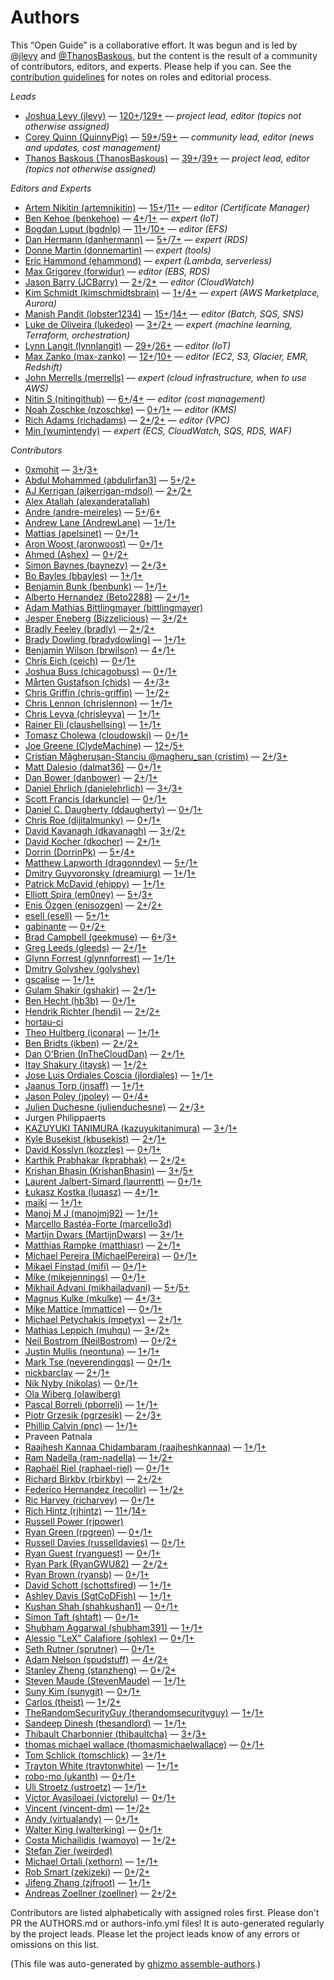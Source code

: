# Authors

This “Open Guide” is a collaborative effort.
It was begun and is led by [@jlevy](https://github.com/jlevy) and [@ThanosBaskous](https://github.com/ThanosBaskous),
but the content is the result of a community of contributors, editors, and experts.
Please help if you can. See the [contribution guidelines](CONTRIBUTING.md) for notes on roles and editorial process.



*Leads*

* [Joshua Levy (jlevy)](https://github.com/jlevy) — [120+](https://github.com/open-guides/og-aws/commits?author=jlevy)/[129+](https://github.com/open-guides/og-aws/issues?q=author%3Ajlevy) — _project lead, editor (topics not otherwise assigned)_
* [Corey Quinn (QuinnyPig)](https://github.com/QuinnyPig) — [59+](https://github.com/open-guides/og-aws/commits?author=QuinnyPig)/[59+](https://github.com/open-guides/og-aws/issues?q=author%3AQuinnyPig) — _community lead, editor (news and updates, cost management)_
* [Thanos Baskous (ThanosBaskous)](https://github.com/ThanosBaskous) — [39+](https://github.com/open-guides/og-aws/commits?author=ThanosBaskous)/[39+](https://github.com/open-guides/og-aws/issues?q=author%3AThanosBaskous) — _project lead, editor (topics not otherwise assigned)_

*Editors and Experts*

* [Artem Nikitin (artemnikitin)](https://github.com/artemnikitin) — [15+](https://github.com/open-guides/og-aws/commits?author=artemnikitin)/[11+](https://github.com/open-guides/og-aws/issues?q=author%3Aartemnikitin) — _editor (Certificate Manager)_
* [Ben Kehoe (benkehoe)](https://github.com/benkehoe) — [4+](https://github.com/open-guides/og-aws/commits?author=benkehoe)/[1+](https://github.com/open-guides/og-aws/issues?q=author%3Abenkehoe) — _expert (IoT)_
* [Bogdan Luput (bgdnlp)](https://github.com/bgdnlp) — [11+](https://github.com/open-guides/og-aws/commits?author=bgdnlp)/[10+](https://github.com/open-guides/og-aws/issues?q=author%3Abgdnlp) — _editor (EFS)_
* [Dan Hermann (danhermann)](https://github.com/danhermann) — [5+](https://github.com/open-guides/og-aws/commits?author=danhermann)/[7+](https://github.com/open-guides/og-aws/issues?q=author%3Adanhermann) — _expert (RDS)_
* [Donne Martin (donnemartin)](https://github.com/donnemartin) — _expert (tools)_
* [Eric Hammond (ehammond)](https://github.com/ehammond) — _expert (Lambda, serverless)_
* [Max Grigorev (forwidur)](https://github.com/forwidur) — _editor (EBS, RDS)_
* [Jason Barry (JCBarry)](https://github.com/JCBarry) — [2+](https://github.com/open-guides/og-aws/commits?author=JCBarry)/[2+](https://github.com/open-guides/og-aws/issues?q=author%3AJCBarry) — _editor (CloudWatch)_
* [Kim Schmidt (kimschmidtsbrain)](https://github.com/kimschmidtsbrain) — [1+](https://github.com/open-guides/og-aws/commits?author=kimschmidtsbrain)/[4+](https://github.com/open-guides/og-aws/issues?q=author%3Akimschmidtsbrain) — _expert (AWS Marketplace, Aurora)_
* [Manish Pandit (lobster1234)](https://github.com/lobster1234) — [15+](https://github.com/open-guides/og-aws/commits?author=lobster1234)/[14+](https://github.com/open-guides/og-aws/issues?q=author%3Alobster1234) — _editor (Batch, SQS, SNS)_
* [Luke de Oliveira (lukedeo)](https://github.com/lukedeo) — [3+](https://github.com/open-guides/og-aws/commits?author=lukedeo)/[2+](https://github.com/open-guides/og-aws/issues?q=author%3Alukedeo) — _expert (machine learning, Terraform, orchestration)_
* [Lynn Langit (lynnlangit)](https://github.com/lynnlangit) — [29+](https://github.com/open-guides/og-aws/commits?author=lynnlangit)/[26+](https://github.com/open-guides/og-aws/issues?q=author%3Alynnlangit) — _editor (IoT)_
* [Max Zanko (max-zanko)](https://github.com/max-zanko) — [12+](https://github.com/open-guides/og-aws/commits?author=max-zanko)/[10+](https://github.com/open-guides/og-aws/issues?q=author%3Amax-zanko) — _editor (EC2, S3, Glacier, EMR, Redshift)_
* [John Merrells (merrells)](https://github.com/merrells) — _expert (cloud infrastructure, when to use AWS)_
* [Nitin S (nitingithub)](https://github.com/nitingithub) — [6+](https://github.com/open-guides/og-aws/commits?author=nitingithub)/[4+](https://github.com/open-guides/og-aws/issues?q=author%3Anitingithub) — _editor (cost management)_
* [Noah Zoschke (nzoschke)](https://github.com/nzoschke) — [0+](https://github.com/open-guides/og-aws/commits?author=nzoschke)/[1+](https://github.com/open-guides/og-aws/issues?q=author%3Anzoschke) — _editor (KMS)_
* [Rich Adams (richadams)](https://github.com/richadams) — [2+](https://github.com/open-guides/og-aws/commits?author=richadams)/[2+](https://github.com/open-guides/og-aws/issues?q=author%3Arichadams) — _editor (VPC)_
* [Min (wumintendy)](https://github.com/wumintendy) — _expert (ECS, CloudWatch, SQS, RDS, WAF)_

*Contributors*

* [0xmohit](https://github.com/0xmohit) — [3+](https://github.com/open-guides/og-aws/commits?author=0xmohit)/[3+](https://github.com/open-guides/og-aws/issues?q=author%3A0xmohit)
* [Abdul Mohammed (abdulirfan3)](https://github.com/abdulirfan3) — [5+](https://github.com/open-guides/og-aws/commits?author=abdulirfan3)/[2+](https://github.com/open-guides/og-aws/issues?q=author%3Aabdulirfan3)
* [AJ Kerrigan (ajkerrigan-mdsol)](https://github.com/ajkerrigan-mdsol) — [2+](https://github.com/open-guides/og-aws/commits?author=ajkerrigan-mdsol)/[2+](https://github.com/open-guides/og-aws/issues?q=author%3Aajkerrigan-mdsol)
* [Alex Atallah (alexanderatallah)](https://github.com/alexanderatallah)
* [Andre (andre-meireles)](https://github.com/andre-meireles) — [5+](https://github.com/open-guides/og-aws/commits?author=andre-meireles)/[6+](https://github.com/open-guides/og-aws/issues?q=author%3Aandre-meireles)
* [Andrew Lane (AndrewLane)](https://github.com/AndrewLane) — [1+](https://github.com/open-guides/og-aws/commits?author=AndrewLane)/[1+](https://github.com/open-guides/og-aws/issues?q=author%3AAndrewLane)
* [Mattias (apelsinet)](https://github.com/apelsinet) — [0+](https://github.com/open-guides/og-aws/commits?author=apelsinet)/[1+](https://github.com/open-guides/og-aws/issues?q=author%3Aapelsinet)
* [Aron Woost (aronwoost)](https://github.com/aronwoost) — [0+](https://github.com/open-guides/og-aws/commits?author=aronwoost)/[1+](https://github.com/open-guides/og-aws/issues?q=author%3Aaronwoost)
* [Ahmed (Ashex)](https://github.com/Ashex) — [0+](https://github.com/open-guides/og-aws/commits?author=Ashex)/[2+](https://github.com/open-guides/og-aws/issues?q=author%3AAshex)
* [Simon Baynes (baynezy)](https://github.com/baynezy) — [2+](https://github.com/open-guides/og-aws/commits?author=baynezy)/[3+](https://github.com/open-guides/og-aws/issues?q=author%3Abaynezy)
* [Bo Bayles (bbayles)](https://github.com/bbayles) — [1+](https://github.com/open-guides/og-aws/commits?author=bbayles)/[1+](https://github.com/open-guides/og-aws/issues?q=author%3Abbayles)
* [Benjamin Bunk (benbunk)](https://github.com/benbunk) — [1+](https://github.com/open-guides/og-aws/commits?author=benbunk)/[1+](https://github.com/open-guides/og-aws/issues?q=author%3Abenbunk)
* [Alberto Hernandez (Beto2288)](https://github.com/Beto2288) — [2+](https://github.com/open-guides/og-aws/commits?author=Beto2288)/[1+](https://github.com/open-guides/og-aws/issues?q=author%3ABeto2288)
* [Adam Mathias Bittlingmayer (bittlingmayer)](https://github.com/bittlingmayer)
* [Jesper Eneberg (Bizzelicious)](https://github.com/Bizzelicious) — [3+](https://github.com/open-guides/og-aws/commits?author=Bizzelicious)/[2+](https://github.com/open-guides/og-aws/issues?q=author%3ABizzelicious)
* [Bradly Feeley (bradly)](https://github.com/bradly) — [2+](https://github.com/open-guides/og-aws/commits?author=bradly)/[2+](https://github.com/open-guides/og-aws/issues?q=author%3Abradly)
* [Brady Dowling (bradydowling)](https://github.com/bradydowling) — [1+](https://github.com/open-guides/og-aws/commits?author=bradydowling)/[1+](https://github.com/open-guides/og-aws/issues?q=author%3Abradydowling)
* [Benjamin Wilson (brwilson)](https://github.com/brwilson) — [4+](https://github.com/open-guides/og-aws/commits?author=brwilson)/[1+](https://github.com/open-guides/og-aws/issues?q=author%3Abrwilson)
* [Chris Eich (ceich)](https://github.com/ceich) — [0+](https://github.com/open-guides/og-aws/commits?author=ceich)/[1+](https://github.com/open-guides/og-aws/issues?q=author%3Aceich)
* [Joshua Buss (chicagobuss)](https://github.com/chicagobuss) — [0+](https://github.com/open-guides/og-aws/commits?author=chicagobuss)/[1+](https://github.com/open-guides/og-aws/issues?q=author%3Achicagobuss)
* [Mårten Gustafson (chids)](https://github.com/chids) — [4+](https://github.com/open-guides/og-aws/commits?author=chids)/[3+](https://github.com/open-guides/og-aws/issues?q=author%3Achids)
* [Chris Griffin (chris-griffin)](https://github.com/chris-griffin) — [1+](https://github.com/open-guides/og-aws/commits?author=chris-griffin)/[2+](https://github.com/open-guides/og-aws/issues?q=author%3Achris-griffin)
* [Chris Lennon (chrislennon)](https://github.com/chrislennon) — [1+](https://github.com/open-guides/og-aws/commits?author=chrislennon)/[1+](https://github.com/open-guides/og-aws/issues?q=author%3Achrislennon)
* [Chris Leyva (chrisleyva)](https://github.com/chrisleyva) — [1+](https://github.com/open-guides/og-aws/commits?author=chrisleyva)/[1+](https://github.com/open-guides/og-aws/issues?q=author%3Achrisleyva)
* [Rainer Eli (claushellsing)](https://github.com/claushellsing) — [1+](https://github.com/open-guides/og-aws/commits?author=claushellsing)/[1+](https://github.com/open-guides/og-aws/issues?q=author%3Aclaushellsing)
* [Tomasz Cholewa (cloudowski)](https://github.com/cloudowski) — [0+](https://github.com/open-guides/og-aws/commits?author=cloudowski)/[1+](https://github.com/open-guides/og-aws/issues?q=author%3Acloudowski)
* [Joe Greene (ClydeMachine)](https://github.com/ClydeMachine) — [12+](https://github.com/open-guides/og-aws/commits?author=ClydeMachine)/[5+](https://github.com/open-guides/og-aws/issues?q=author%3AClydeMachine)
* [Cristian Măgherușan-Stanciu @magheru_san (cristim)](https://github.com/cristim) — [2+](https://github.com/open-guides/og-aws/commits?author=cristim)/[3+](https://github.com/open-guides/og-aws/issues?q=author%3Acristim)
* [Matt Dalesio (dalmat36)](https://github.com/dalmat36) — [0+](https://github.com/open-guides/og-aws/commits?author=dalmat36)/[1+](https://github.com/open-guides/og-aws/issues?q=author%3Adalmat36)
* [Dan Bower (danbower)](https://github.com/danbower) — [2+](https://github.com/open-guides/og-aws/commits?author=danbower)/[1+](https://github.com/open-guides/og-aws/issues?q=author%3Adanbower)
* [Daniel Ehrlich (danielehrlich)](https://github.com/danielehrlich) — [3+](https://github.com/open-guides/og-aws/commits?author=danielehrlich)/[3+](https://github.com/open-guides/og-aws/issues?q=author%3Adanielehrlich)
* [Scott Francis (darkuncle)](https://github.com/darkuncle) — [0+](https://github.com/open-guides/og-aws/commits?author=darkuncle)/[1+](https://github.com/open-guides/og-aws/issues?q=author%3Adarkuncle)
* [Daniel C. Daugherty (ddaugherty)](https://github.com/ddaugherty) — [0+](https://github.com/open-guides/og-aws/commits?author=ddaugherty)/[1+](https://github.com/open-guides/og-aws/issues?q=author%3Addaugherty)
* [Chris Roe (dijitalmunky)](https://github.com/dijitalmunky) — [0+](https://github.com/open-guides/og-aws/commits?author=dijitalmunky)/[1+](https://github.com/open-guides/og-aws/issues?q=author%3Adijitalmunky)
* [David Kavanagh (dkavanagh)](https://github.com/dkavanagh) — [3+](https://github.com/open-guides/og-aws/commits?author=dkavanagh)/[2+](https://github.com/open-guides/og-aws/issues?q=author%3Adkavanagh)
* [David Kocher (dkocher)](https://github.com/dkocher) — [2+](https://github.com/open-guides/og-aws/commits?author=dkocher)/[1+](https://github.com/open-guides/og-aws/issues?q=author%3Adkocher)
* [Dorrin (DorrinPk)](https://github.com/DorrinPk) — [5+](https://github.com/open-guides/og-aws/commits?author=DorrinPk)/[4+](https://github.com/open-guides/og-aws/issues?q=author%3ADorrinPk)
* [Matthew Lapworth (dragonndev)](https://github.com/dragonndev) — [5+](https://github.com/open-guides/og-aws/commits?author=dragonndev)/[1+](https://github.com/open-guides/og-aws/issues?q=author%3Adragonndev)
* [Dmitry Guyvoronsky (dreamiurg)](https://github.com/dreamiurg) — [1+](https://github.com/open-guides/og-aws/commits?author=dreamiurg)/[1+](https://github.com/open-guides/og-aws/issues?q=author%3Adreamiurg)
* [Patrick McDavid (ehippy)](https://github.com/ehippy) — [1+](https://github.com/open-guides/og-aws/commits?author=ehippy)/[1+](https://github.com/open-guides/og-aws/issues?q=author%3Aehippy)
* [Elliott Spira (em0ney)](https://github.com/em0ney) — [5+](https://github.com/open-guides/og-aws/commits?author=em0ney)/[3+](https://github.com/open-guides/og-aws/issues?q=author%3Aem0ney)
* [Enis Özgen (enisozgen)](https://github.com/enisozgen) — [2+](https://github.com/open-guides/og-aws/commits?author=enisozgen)/[2+](https://github.com/open-guides/og-aws/issues?q=author%3Aenisozgen)
* [esell (esell)](https://github.com/esell) — [5+](https://github.com/open-guides/og-aws/commits?author=esell)/[1+](https://github.com/open-guides/og-aws/issues?q=author%3Aesell)
* [gabinante](https://github.com/gabinante) — [0+](https://github.com/open-guides/og-aws/commits?author=gabinante)/[2+](https://github.com/open-guides/og-aws/issues?q=author%3Agabinante)
* [Brad Campbell (geekmuse)](https://github.com/geekmuse) — [6+](https://github.com/open-guides/og-aws/commits?author=geekmuse)/[3+](https://github.com/open-guides/og-aws/issues?q=author%3Ageekmuse)
* [Greg Leeds (gleeds)](https://github.com/gleeds) — [2+](https://github.com/open-guides/og-aws/commits?author=gleeds)/[1+](https://github.com/open-guides/og-aws/issues?q=author%3Agleeds)
* [Glynn Forrest (glynnforrest)](https://github.com/glynnforrest) — [1+](https://github.com/open-guides/og-aws/commits?author=glynnforrest)/[1+](https://github.com/open-guides/og-aws/issues?q=author%3Aglynnforrest)
* [Dmitry Golyshev (golyshev)](https://github.com/golyshev)
* [gscalise](https://github.com/gscalise) — [1+](https://github.com/open-guides/og-aws/commits?author=gscalise)/[1+](https://github.com/open-guides/og-aws/issues?q=author%3Agscalise)
* [Gulam Shakir (gshakir)](https://github.com/gshakir) — [2+](https://github.com/open-guides/og-aws/commits?author=gshakir)/[1+](https://github.com/open-guides/og-aws/issues?q=author%3Agshakir)
* [Ben Hecht (hb3b)](https://github.com/hb3b) — [0+](https://github.com/open-guides/og-aws/commits?author=hb3b)/[1+](https://github.com/open-guides/og-aws/issues?q=author%3Ahb3b)
* [Hendrik Richter (hendi)](https://github.com/hendi) — [2+](https://github.com/open-guides/og-aws/commits?author=hendi)/[2+](https://github.com/open-guides/og-aws/issues?q=author%3Ahendi)
* [hortau-ci](https://github.com/hortau-ci)
* [Theo Hultberg (iconara)](https://github.com/iconara) — [1+](https://github.com/open-guides/og-aws/commits?author=iconara)/[1+](https://github.com/open-guides/og-aws/issues?q=author%3Aiconara)
* [Ben Bridts (ikben)](https://github.com/ikben) — [2+](https://github.com/open-guides/og-aws/commits?author=ikben)/[2+](https://github.com/open-guides/og-aws/issues?q=author%3Aikben)
* [Dan O'Brien (InTheCloudDan)](https://github.com/InTheCloudDan) — [2+](https://github.com/open-guides/og-aws/commits?author=InTheCloudDan)/[1+](https://github.com/open-guides/og-aws/issues?q=author%3AInTheCloudDan)
* [Itay Shakury (itaysk)](https://github.com/itaysk) — [1+](https://github.com/open-guides/og-aws/commits?author=itaysk)/[2+](https://github.com/open-guides/og-aws/issues?q=author%3Aitaysk)
* [Jose Luis Ordiales Coscia (jlordiales)](https://github.com/jlordiales) — [1+](https://github.com/open-guides/og-aws/commits?author=jlordiales)/[1+](https://github.com/open-guides/og-aws/issues?q=author%3Ajlordiales)
* [Jaanus Torp (jnsaff)](https://github.com/jnsaff) — [1+](https://github.com/open-guides/og-aws/commits?author=jnsaff)/[1+](https://github.com/open-guides/og-aws/issues?q=author%3Ajnsaff)
* [Jason Poley (jpoley)](https://github.com/jpoley) — [0+](https://github.com/open-guides/og-aws/commits?author=jpoley)/[4+](https://github.com/open-guides/og-aws/issues?q=author%3Ajpoley)
* [Julien Duchesne (julienduchesne)](https://github.com/julienduchesne) — [2+](https://github.com/open-guides/og-aws/commits?author=julienduchesne)/[3+](https://github.com/open-guides/og-aws/issues?q=author%3Ajulienduchesne)
* Jurgen Philippaerts
* [KAZUYUKI TANIMURA (kazuyukitanimura)](https://github.com/kazuyukitanimura) — [3+](https://github.com/open-guides/og-aws/commits?author=kazuyukitanimura)/[1+](https://github.com/open-guides/og-aws/issues?q=author%3Akazuyukitanimura)
* [Kyle Busekist (kbusekist)](https://github.com/kbusekist) — [2+](https://github.com/open-guides/og-aws/commits?author=kbusekist)/[1+](https://github.com/open-guides/og-aws/issues?q=author%3Akbusekist)
* [David Kosslyn (kozzles)](https://github.com/kozzles) — [0+](https://github.com/open-guides/og-aws/commits?author=kozzles)/[1+](https://github.com/open-guides/og-aws/issues?q=author%3Akozzles)
* [Karthik Prabhakar (kprabhak)](https://github.com/kprabhak) — [2+](https://github.com/open-guides/og-aws/commits?author=kprabhak)/[2+](https://github.com/open-guides/og-aws/issues?q=author%3Akprabhak)
* [Krishan Bhasin (KrishanBhasin)](https://github.com/KrishanBhasin) — [3+](https://github.com/open-guides/og-aws/commits?author=KrishanBhasin)/[5+](https://github.com/open-guides/og-aws/issues?q=author%3AKrishanBhasin)
* [Laurent Jalbert-Simard (laurrentt)](https://github.com/laurrentt) — [0+](https://github.com/open-guides/og-aws/commits?author=laurrentt)/[1+](https://github.com/open-guides/og-aws/issues?q=author%3Alaurrentt)
* [Łukasz Kostka (luqasz)](https://github.com/luqasz) — [4+](https://github.com/open-guides/og-aws/commits?author=luqasz)/[1+](https://github.com/open-guides/og-aws/issues?q=author%3Aluqasz)
* [maiki](https://github.com/maiki) — [1+](https://github.com/open-guides/og-aws/commits?author=maiki)/[1+](https://github.com/open-guides/og-aws/issues?q=author%3Amaiki)
* [Manoj M J (manojmj92)](https://github.com/manojmj92) — [1+](https://github.com/open-guides/og-aws/commits?author=manojmj92)/[1+](https://github.com/open-guides/og-aws/issues?q=author%3Amanojmj92)
* [Marcello Bastéa-Forte (marcello3d)](https://github.com/marcello3d)
* [Martijn Dwars (MartijnDwars)](https://github.com/MartijnDwars) — [3+](https://github.com/open-guides/og-aws/commits?author=MartijnDwars)/[1+](https://github.com/open-guides/og-aws/issues?q=author%3AMartijnDwars)
* [Matthias Rampke (matthiasr)](https://github.com/matthiasr) — [2+](https://github.com/open-guides/og-aws/commits?author=matthiasr)/[1+](https://github.com/open-guides/og-aws/issues?q=author%3Amatthiasr)
* [Michael Pereira (MichaelPereira)](https://github.com/MichaelPereira) — [0+](https://github.com/open-guides/og-aws/commits?author=MichaelPereira)/[1+](https://github.com/open-guides/og-aws/issues?q=author%3AMichaelPereira)
* [Mikael Finstad (mifi)](https://github.com/mifi) — [0+](https://github.com/open-guides/og-aws/commits?author=mifi)/[1+](https://github.com/open-guides/og-aws/issues?q=author%3Amifi)
* [Mike  (mikejennings)](https://github.com/mikejennings) — [0+](https://github.com/open-guides/og-aws/commits?author=mikejennings)/[1+](https://github.com/open-guides/og-aws/issues?q=author%3Amikejennings)
* [Mikhail Advani (mikhailadvani)](https://github.com/mikhailadvani) — [5+](https://github.com/open-guides/og-aws/commits?author=mikhailadvani)/[5+](https://github.com/open-guides/og-aws/issues?q=author%3Amikhailadvani)
* [Magnus Kulke (mkulke)](https://github.com/mkulke) — [4+](https://github.com/open-guides/og-aws/commits?author=mkulke)/[3+](https://github.com/open-guides/og-aws/issues?q=author%3Amkulke)
* [Mike Mattice (mmattice)](https://github.com/mmattice) — [0+](https://github.com/open-guides/og-aws/commits?author=mmattice)/[1+](https://github.com/open-guides/og-aws/issues?q=author%3Ammattice)
* [Michael Petychakis (mpetyx)](https://github.com/mpetyx) — [2+](https://github.com/open-guides/og-aws/commits?author=mpetyx)/[1+](https://github.com/open-guides/og-aws/issues?q=author%3Ampetyx)
* [Mathias Leppich (muhqu)](https://github.com/muhqu) — [3+](https://github.com/open-guides/og-aws/commits?author=muhqu)/[2+](https://github.com/open-guides/og-aws/issues?q=author%3Amuhqu)
* [Neil Bostrom (NeilBostrom)](https://github.com/NeilBostrom) — [0+](https://github.com/open-guides/og-aws/commits?author=NeilBostrom)/[2+](https://github.com/open-guides/og-aws/issues?q=author%3ANeilBostrom)
* [Justin Mullis (neontuna)](https://github.com/neontuna) — [1+](https://github.com/open-guides/og-aws/commits?author=neontuna)/[1+](https://github.com/open-guides/og-aws/issues?q=author%3Aneontuna)
* [Mark Tse (neverendingqs)](https://github.com/neverendingqs) — [0+](https://github.com/open-guides/og-aws/commits?author=neverendingqs)/[1+](https://github.com/open-guides/og-aws/issues?q=author%3Aneverendingqs)
* [nickbarclay](https://github.com/nickbarclay) — [2+](https://github.com/open-guides/og-aws/commits?author=nickbarclay)/[1+](https://github.com/open-guides/og-aws/issues?q=author%3Anickbarclay)
* [Nik Nyby (nikolas)](https://github.com/nikolas) — [0+](https://github.com/open-guides/og-aws/commits?author=nikolas)/[1+](https://github.com/open-guides/og-aws/issues?q=author%3Anikolas)
* [Ola Wiberg (olawiberg)](https://github.com/olawiberg)
* [Pascal Borreli (pborreli)](https://github.com/pborreli) — [1+](https://github.com/open-guides/og-aws/commits?author=pborreli)/[1+](https://github.com/open-guides/og-aws/issues?q=author%3Apborreli)
* [Piotr Grzesik (pgrzesik)](https://github.com/pgrzesik) — [2+](https://github.com/open-guides/og-aws/commits?author=pgrzesik)/[3+](https://github.com/open-guides/og-aws/issues?q=author%3Apgrzesik)
* [Phillip Calvin (pnc)](https://github.com/pnc) — [1+](https://github.com/open-guides/og-aws/commits?author=pnc)/[1+](https://github.com/open-guides/og-aws/issues?q=author%3Apnc)
* Praveen Patnala
* [Raajhesh Kannaa Chidambaram (raajheshkannaa)](https://github.com/raajheshkannaa) — [1+](https://github.com/open-guides/og-aws/commits?author=raajheshkannaa)/[1+](https://github.com/open-guides/og-aws/issues?q=author%3Araajheshkannaa)
* [Ram Nadella (ram-nadella)](https://github.com/ram-nadella) — [1+](https://github.com/open-guides/og-aws/commits?author=ram-nadella)/[2+](https://github.com/open-guides/og-aws/issues?q=author%3Aram-nadella)
* [Raphaël Riel (raphael-riel)](https://github.com/raphael-riel) — [0+](https://github.com/open-guides/og-aws/commits?author=raphael-riel)/[1+](https://github.com/open-guides/og-aws/issues?q=author%3Araphael-riel)
* [Richard Birkby (rbirkby)](https://github.com/rbirkby) — [2+](https://github.com/open-guides/og-aws/commits?author=rbirkby)/[2+](https://github.com/open-guides/og-aws/issues?q=author%3Arbirkby)
* [Federico Hernandez (recollir)](https://github.com/recollir) — [1+](https://github.com/open-guides/og-aws/commits?author=recollir)/[2+](https://github.com/open-guides/og-aws/issues?q=author%3Arecollir)
* [Ric Harvey (richarvey)](https://github.com/richarvey) — [0+](https://github.com/open-guides/og-aws/commits?author=richarvey)/[1+](https://github.com/open-guides/og-aws/issues?q=author%3Aricharvey)
* [Rich Hintz (rjhintz)](https://github.com/rjhintz) — [11+](https://github.com/open-guides/og-aws/commits?author=rjhintz)/[14+](https://github.com/open-guides/og-aws/issues?q=author%3Arjhintz)
* [Russell Power (rjpower)](https://github.com/rjpower)
* [Ryan Green (rpgreen)](https://github.com/rpgreen) — [0+](https://github.com/open-guides/og-aws/commits?author=rpgreen)/[1+](https://github.com/open-guides/og-aws/issues?q=author%3Arpgreen)
* [Russell Davies (russelldavies)](https://github.com/russelldavies) — [0+](https://github.com/open-guides/og-aws/commits?author=russelldavies)/[1+](https://github.com/open-guides/og-aws/issues?q=author%3Arusselldavies)
* [Ryan Guest (ryanguest)](https://github.com/ryanguest) — [0+](https://github.com/open-guides/og-aws/commits?author=ryanguest)/[1+](https://github.com/open-guides/og-aws/issues?q=author%3Aryanguest)
* [Ryan Park (RyanGWU82)](https://github.com/RyanGWU82) — [2+](https://github.com/open-guides/og-aws/commits?author=RyanGWU82)/[2+](https://github.com/open-guides/og-aws/issues?q=author%3ARyanGWU82)
* [Ryan Brown (ryansb)](https://github.com/ryansb) — [0+](https://github.com/open-guides/og-aws/commits?author=ryansb)/[1+](https://github.com/open-guides/og-aws/issues?q=author%3Aryansb)
* [David Schott (schottsfired)](https://github.com/schottsfired) — [1+](https://github.com/open-guides/og-aws/commits?author=schottsfired)/[1+](https://github.com/open-guides/og-aws/issues?q=author%3Aschottsfired)
* [Ashley Davis (SgtCoDFish)](https://github.com/SgtCoDFish) — [1+](https://github.com/open-guides/og-aws/commits?author=SgtCoDFish)/[1+](https://github.com/open-guides/og-aws/issues?q=author%3ASgtCoDFish)
* [Kushan Shah (shahkushan1)](https://github.com/shahkushan1) — [0+](https://github.com/open-guides/og-aws/commits?author=shahkushan1)/[1+](https://github.com/open-guides/og-aws/issues?q=author%3Ashahkushan1)
* [Simon Taft (shtaft)](https://github.com/shtaft) — [0+](https://github.com/open-guides/og-aws/commits?author=shtaft)/[1+](https://github.com/open-guides/og-aws/issues?q=author%3Ashtaft)
* [Shubham Aggarwal (shubham391)](https://github.com/shubham391) — [1+](https://github.com/open-guides/og-aws/commits?author=shubham391)/[1+](https://github.com/open-guides/og-aws/issues?q=author%3Ashubham391)
* [Alessio "LeX" Calafiore (sohlex)](https://github.com/sohlex) — [0+](https://github.com/open-guides/og-aws/commits?author=sohlex)/[1+](https://github.com/open-guides/og-aws/issues?q=author%3Asohlex)
* [Seth Rutner (sprutner)](https://github.com/sprutner) — [0+](https://github.com/open-guides/og-aws/commits?author=sprutner)/[1+](https://github.com/open-guides/og-aws/issues?q=author%3Asprutner)
* [Adam Nelson (spudstuff)](https://github.com/spudstuff) — [4+](https://github.com/open-guides/og-aws/commits?author=spudstuff)/[2+](https://github.com/open-guides/og-aws/issues?q=author%3Aspudstuff)
* [Stanley Zheng (stanzheng)](https://github.com/stanzheng) — [0+](https://github.com/open-guides/og-aws/commits?author=stanzheng)/[2+](https://github.com/open-guides/og-aws/issues?q=author%3Astanzheng)
* [Steven Maude (StevenMaude)](https://github.com/StevenMaude) — [1+](https://github.com/open-guides/og-aws/commits?author=StevenMaude)/[1+](https://github.com/open-guides/og-aws/issues?q=author%3AStevenMaude)
* [Suny Kim (sunygit)](https://github.com/sunygit) — [0+](https://github.com/open-guides/og-aws/commits?author=sunygit)/[1+](https://github.com/open-guides/og-aws/issues?q=author%3Asunygit)
* [Carlos (theist)](https://github.com/theist) — [1+](https://github.com/open-guides/og-aws/commits?author=theist)/[2+](https://github.com/open-guides/og-aws/issues?q=author%3Atheist)
* [TheRandomSecurityGuy (therandomsecurityguy)](https://github.com/therandomsecurityguy) — [1+](https://github.com/open-guides/og-aws/commits?author=therandomsecurityguy)/[1+](https://github.com/open-guides/og-aws/issues?q=author%3Atherandomsecurityguy)
* [Sandeep Dinesh (thesandlord)](https://github.com/thesandlord) — [1+](https://github.com/open-guides/og-aws/commits?author=thesandlord)/[1+](https://github.com/open-guides/og-aws/issues?q=author%3Athesandlord)
* [Thibault Charbonnier (thibaultcha)](https://github.com/thibaultcha) — [3+](https://github.com/open-guides/og-aws/commits?author=thibaultcha)/[3+](https://github.com/open-guides/og-aws/issues?q=author%3Athibaultcha)
* [thomas michael wallace (thomasmichaelwallace)](https://github.com/thomasmichaelwallace) — [0+](https://github.com/open-guides/og-aws/commits?author=thomasmichaelwallace)/[1+](https://github.com/open-guides/og-aws/issues?q=author%3Athomasmichaelwallace)
* [Tom Schlick (tomschlick)](https://github.com/tomschlick) — [3+](https://github.com/open-guides/og-aws/commits?author=tomschlick)/[1+](https://github.com/open-guides/og-aws/issues?q=author%3Atomschlick)
* [Trayton White (traytonwhite)](https://github.com/traytonwhite) — [1+](https://github.com/open-guides/og-aws/commits?author=traytonwhite)/[1+](https://github.com/open-guides/og-aws/issues?q=author%3Atraytonwhite)
* [robo-mo (ukanth)](https://github.com/ukanth) — [0+](https://github.com/open-guides/og-aws/commits?author=ukanth)/[1+](https://github.com/open-guides/og-aws/issues?q=author%3Aukanth)
* [Uli Stroetz (ustroetz)](https://github.com/ustroetz) — [1+](https://github.com/open-guides/og-aws/commits?author=ustroetz)/[1+](https://github.com/open-guides/og-aws/issues?q=author%3Austroetz)
* [Victor Avasiloaei (victorelu)](https://github.com/victorelu) — [0+](https://github.com/open-guides/og-aws/commits?author=victorelu)/[1+](https://github.com/open-guides/og-aws/issues?q=author%3Avictorelu)
* [Vincent (vincent-dm)](https://github.com/vincent-dm) — [1+](https://github.com/open-guides/og-aws/commits?author=vincent-dm)/[2+](https://github.com/open-guides/og-aws/issues?q=author%3Avincent-dm)
* [Andy (virtualandy)](https://github.com/virtualandy) — [0+](https://github.com/open-guides/og-aws/commits?author=virtualandy)/[1+](https://github.com/open-guides/og-aws/issues?q=author%3Avirtualandy)
* [Walter King (walterking)](https://github.com/walterking) — [0+](https://github.com/open-guides/og-aws/commits?author=walterking)/[1+](https://github.com/open-guides/og-aws/issues?q=author%3Awalterking)
* [Costa Michailidis (wamoyo)](https://github.com/wamoyo) — [1+](https://github.com/open-guides/og-aws/commits?author=wamoyo)/[2+](https://github.com/open-guides/og-aws/issues?q=author%3Awamoyo)
* [Stefan Zier (weirded)](https://github.com/weirded)
* [Michael Ortali (xethorn)](https://github.com/xethorn) — [1+](https://github.com/open-guides/og-aws/commits?author=xethorn)/[1+](https://github.com/open-guides/og-aws/issues?q=author%3Axethorn)
* [Rob Smart (zekizeki)](https://github.com/zekizeki) — [0+](https://github.com/open-guides/og-aws/commits?author=zekizeki)/[2+](https://github.com/open-guides/og-aws/issues?q=author%3Azekizeki)
* [Jifeng Zhang (zjfroot)](https://github.com/zjfroot) — [1+](https://github.com/open-guides/og-aws/commits?author=zjfroot)/[1+](https://github.com/open-guides/og-aws/issues?q=author%3Azjfroot)
* [Andreas Zoellner (zoellner)](https://github.com/zoellner) — [2+](https://github.com/open-guides/og-aws/commits?author=zoellner)/[2+](https://github.com/open-guides/og-aws/issues?q=author%3Azoellner)

Contributors are listed alphabetically with assigned roles first.
Please don't PR the AUTHORS.md or authors-info.yml files! It is auto-generated regularly by the project leads.
Please let the project leads know of any errors or omissions on this list.



(This file was auto-generated by [ghizmo assemble-authors](https://github.com/jlevy/ghizmo).)